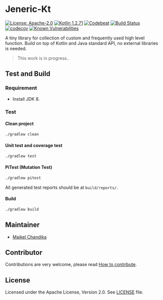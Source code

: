 # Jeneric-Kt

[![License: Apache-2.0](https://img.shields.io/badge/license-Apache--2.0-green.svg)](/LICENSE)
[![Kotlin 1.2.71](https://img.shields.io/badge/Kotlin-1.2.71-blue.svg)](http://kotlinlang.org)
[![Codebeat](https://codebeat.co/badges/bede1ef7-1b72-4426-9bae-dcbee7dc9318)](https://codebeat.co/projects/github-com-mkdika-jeneric-kt-master)
[![Build Status](https://travis-ci.com/mkdika/jeneric-kt.svg?branch=master)](https://travis-ci.com/mkdika/jeneric-kt)
[![codecov](https://codecov.io/gh/mkdika/jeneric-kt/branch/master/graph/badge.svg)](https://codecov.io/gh/mkdika/jeneric-kt)
[![Known Vulnerabilities](https://snyk.io/test/github/mkdika/jeneric-kt/badge.svg?targetFile=build.gradle)](https://snyk.io/test/github/mkdika/jeneric-kt?targetFile=build.gradle)


A tiny library for collection of custom and frequently used high level function.
Build on top of Kotlin and Java standard API, no external libraries is needed.

> This work is in progress..

## Test and Build

### Requirement

- Install JDK 8.

### Test

#### Clean project

```bash
./gradlew clean
```

#### Unit test and coverage test

```bash
./gradlew test
```

#### PiTest (Mutation Test)

```bash
./gradlew pitest
```

All generated test reports should be at `build/reports/`.

#### Build

```bash
./gradlew build
```


## Maintainer
- [Maikel Chandika](https://github.com/mkdika)


## Contributor
Contributions are very welcome, please read [How to contribute](/CONTRIBUTING.md).


## License
Licensed under the Apache License, Version 2.0. See [LICENSE](/LICENSE) file.